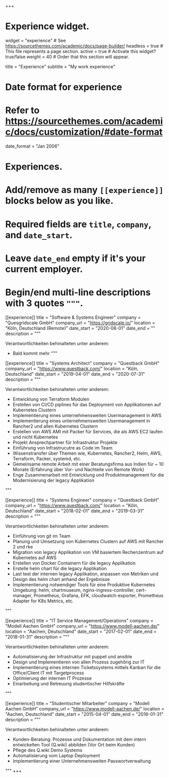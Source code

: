 +++
# Experience widget.
widget = "experience"  # See https://sourcethemes.com/academic/docs/page-builder/
headless = true  # This file represents a page section.
active = true  # Activate this widget? true/false
weight = 40  # Order that this section will appear.

title = "Experience"
subtitle = "My work experience"

# Date format for experience
#   Refer to https://sourcethemes.com/academic/docs/customization/#date-format
date_format = "Jan 2006"

# Experiences.
#   Add/remove as many `[[experience]]` blocks below as you like.
#   Required fields are `title`, `company`, and `date_start`.
#   Leave `date_end` empty if it's your current employer.
#   Begin/end multi-line descriptions with 3 quotes `"""`.

[[experience]]
  title = "Software & Systems Engineer"
  company = "Quesgridscale GmbH"
  company_url = "https://gridscale.io/"
  location = "Köln, Deutschland (Remote)"
  date_start = "2020-08-01"
  date_end = ""
  description = """
  
  Verantwortlichkeiten behinalteten unter anderem:
  
  * Bald kommt mehr
  """

[[experience]]
  title = "Systems Architect"
  company = "Questback GmbH"
  company_url = "https://www.questback.com/"
  location = "Köln, Deutschland"
  date_start = "2019-04-01"
  date_end = "2020-07-31"
  description = """
  
  Verantwortlichkeiten behinalteten unter anderem:
  
  * Entwicklung von Terraform Modulen
  * Erstellen von CI/CD piplines für das Deployment von Applikationen auf Kubernetes Clustern
  * Implementierung eines unternehmensweiten Usermanagement in AWS
  * Implementierung eines unternehmensweiten Usermanagement in Rancher2 und allen Kubernetes Clustern
  * Erstellen von AWS AMI mit Packer für Services, die als AWS EC2 laufen und nicht Kubernetes
  * Projekt Ansprechpartner für Infrastruktur Projekte
  * Einführung von Infrastrucutre as Code im Team
  * Wissenstransfer über Themen wie, Kubernetes, Rancher2, Helm, AWS, Terraform, Packer, systemd, etc.
  * Gemeinsame remote Arbeit mit einer Beratungsfirma aus Indien für ~ 10 Monate (Erfahrung über Vor- und Nachteile von Remote Work)
  * Enge Zusammenarbeit mit Entwicklung und Produktmanagement für die Modernisierung der legacy Applikation

  """

[[experience]]
  title = "Systems Engineer"
  company = "Questback GmbH"
  company_url = "https://www.questback.com/"
  location = "Köln, Deutschland"
  date_start = "2018-02-01"
  date_end = "2019-03-31"
  description = """

  Verantwortlichkeiten behinalteten unter anderem:

  * Einführung von git im Team
  * Planung und Umsetzung von Kubernetes Clustern auf AWS mit Rancher 2 und rke
  * Migration von legacy Applikation von VM basiertem Rechenzentrum auf Kubernetes auf AWS
  * Erstellen von Docker Containern für die legacy Applikation
  * Erstelle helm chart für die legacy Applikation
  * Last test der internen legacy Applikation, anpassen von Metriken und Design des helm chart anhand der Ergebnisse
  * Implementierung notwendiger Tools für eine Produktive Kubernetes Umgebung: helm, chartmuseum, nginx-ingress-controller, cert-manager, Prometheus, Grafana, EFK, cloudwatch-exporter, Prometheus Adapter for K8s Metrics, etc.

  """

[[experience]]
  title = "IT Service Management/Operations"
  company = "Modell Aachen GmbH"
  company_url = "https://www.modell-aachen.de/"
  location = "Aachen, Deutschland"
  date_start = "2017-02-01"
  date_end = "2018-01-31"
  description = """

  Verantwortlichkeiten behinalteten unter anderem:

  * Automatisierung der Infrastruktur mit puppet und ansible
  * Design und Implementieren von allen Prozess zugehörig zur IT
  * Implementierung eines internen Ticketssystems mittels Kanban für die Office/Client IT mit Targetprocess
  * Optimierung der internen IT Prozesse
  * Einarbeitung und Betreuung studentischer Hilfskräfte

  """

[[experience]]
  title = "Studentischer Mitarbeiter"
  company = "Modell Aachen GmbH"
  company_url = "https://www.modell-aachen.de/"
  location = "Aachen, Deutschland"
  date_start = "2015-04-01"
  date_end = "2016-01-31"
  description = """

  Verantwortlichkeiten behinalteten unter anderem:

  * Kunden-Beratung: Prozesse und Dokumentation mit dem intern entwickelten Tool (Q.wiki) abbilden (Vor Ort beim Kunden)
  * Pflege des Q.wiki Demo Systems
  * Automatisierung vom Laptop Deployment
  * Implementierung einer Unternehmensweiten Passwortverwaltung

  """
+++
